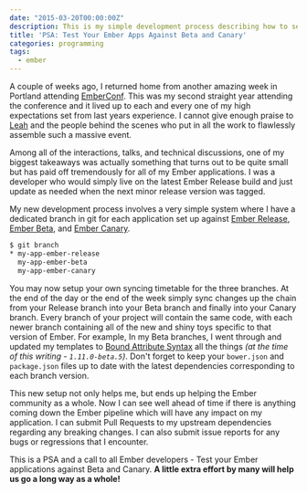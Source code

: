 ```yaml
---
date: "2015-03-20T00:00:00Z"
description: This is my simple development process describing how to setup each of your Ember applications against dedicated branches for Ember Release, Ember Beta, and Ember Canary
title: 'PSA: Test Your Ember Apps Against Beta and Canary'
categories: programming
tags:
  - ember
---
```


A couple of weeks ago, I returned home from another amazing week in Portland attending [EmberConf](https://www.emberconf.com/). This was my second straight year attending the conference and it lived up to each and every one of my high expectations set from last years experience. I cannot give enough praise to [Leah](https://github.com/wifelette) and the people behind the scenes who put in all the work to flawlessly assemble such a massive event.

Among all of the interactions, talks, and technical discussions, one of my biggest takeaways was actually something that turns out to be quite small but has paid off tremendously for all of my Ember applications. I was a developer who would simply live on the latest Ember Release build and just update as needed when the next minor release version was tagged.

My new development process involves a very simple system where I have a dedicated branch in git for each application set up against [Ember Release](https://emberjs.com/releases/), [Ember Beta](https://emberjs.com/releases/beta/), and [Ember Canary](https://emberjs.com/releases/canary/).

```bash
$ git branch
* my-app-ember-release
  my-app-ember-beta
  my-app-ember-canary
```

You may now setup your own syncing timetable for the three branches. At the end of the day or the end of the week simply sync changes up the chain from your Release branch into your Beta branch and finally into your Canary branch. Every branch of your project will contain the same code, with each newer branch containing all of the new and shiny toys specific to that version of Ember. For example, In my Beta branches, I went through and updated my templates to [Bound Attribute Syntax](https://blog.emberjs.com/ember-1-10-0-released/#toc_bound-attribute-syntax) all the things *(at the time of this writing - `1.11.0-beta.5`)*. Don't forget to keep your `bower.json` and `package.json` files up to date with the latest dependencies corresponding to each branch version.

This new setup not only helps me, but ends up helping the Ember community as a whole. Now I can see well ahead of time if there is anything coming down the Ember pipeline which will have any impact on my application. I can submit Pull Requests to my upstream dependencies regarding any breaking changes. I can also submit issue reports for any bugs or regressions that I encounter.

This is a PSA and a call to all Ember developers - Test your Ember applications against Beta and Canary. **A little extra effort by many will help us go a long way as a whole!**
